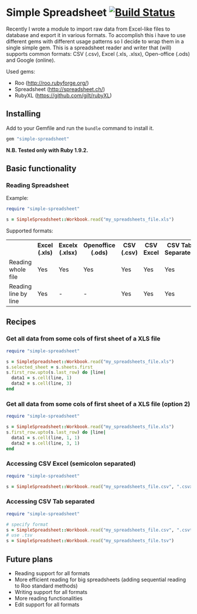# Simple Spreadsheet [![Build Status](https://secure.travis-ci.org/zenkay/simple-spreadsheet.png?branch=master)](http://travis-ci.org/zenkay/simple-spreadsheet)

Recently I wrote a module to import raw data from Excel-like files to database and export it in various formats. To accomplish this i have to use different gems with different usage patterns so I decide to wrap them in a single simple gem. This is a spreadsheet reader and writer that (will) supports common formats: CSV (.csv), Excel (.xls, .xlsx), Open-office (.ods) and Google (online).

Used gems: 

- Roo (http://roo.rubyforge.org/)
- Spreadsheet (http://spreadsheet.ch/)
- RubyXL (https://github.com/gilt/rubyXL)

## Installing

Add to your Gemfile and run the `bundle` command to install it.

 ```ruby
 gem "simple-spreadsheet"
 ```
 
**N.B. Tested only with Ruby 1.9.2.**

## Basic functionality

### Reading Spreadsheet

Example:

```ruby
require "simple-spreadsheet"

s = SimpleSpreadsheet::Workbook.read("my_spreadsheets_file.xls")
```

Supported formats:

<table>
  <tr>
  	<th></th>
    <th>Excel (.xls)</th>
    <th>Excelx (.xlsx)</th>
    <th>Openoffice (.ods)</th>
    <th>CSV (.csv)</th>
    <th>CSV Excel</th>
    <th>CSV Tab Separated</th>
  </tr>
  <tr>
  	<td>Reading whole file</td>
    <td>Yes</td>
    <td>Yes</td>
    <td>Yes</td>
    <td>Yes</td>
    <td>Yes</td>
    <td>Yes</td>
  </tr>
  <tr>
  	<td>Reading line by line</td>
    <td>Yes</td>
    <td>-</td>
    <td>-</td>
    <td>Yes</td>
    <td>Yes</td>
    <td>Yes</td>
  </tr>
</table>


## Recipes

### Get all data from some cols of first sheet of a XLS file

```ruby
require "simple-spreadsheet"

s = SimpleSpreadsheet::Workbook.read("my_spreadsheets_file.xls")
s.selected_sheet = s.sheets.first
s.first_row.upto(s.last_row) do |line|
  data1 = s.cell(line, 1)
  data2 = s.cell(line, 3)
end
```

### Get all data from some cols of first sheet of a XLS file (option 2)

```ruby
require "simple-spreadsheet"

s = SimpleSpreadsheet::Workbook.read("my_spreadsheets_file.xls")
s.first_row.upto(s.last_row) do |line|
  data1 = s.cell(line, 1, 1)
  data2 = s.cell(line, 3, 1)
end
```

### Accessing CSV Excel (semicolon separated)

```ruby
require "simple-spreadsheet"

s = SimpleSpreadsheet::Workbook.read("my_spreadsheets_file.csv", ".csvx")
```

### Accessing CSV Tab separated

```ruby
require "simple-spreadsheet"

# specify format
s = SimpleSpreadsheet::Workbook.read("my_spreadsheets_file.csv", ".csvt")
# use .tsv
s = SimpleSpreadsheet::Workbook.read("my_spreadsheets_file.tsv")
```

## Future plans

- Reading support for all formats
- More efficient reading for big spreadsheets (adding sequential reading to Roo standard methods)
- Writing support for all formats
- More reading functionalities
- Edit support for all formats
